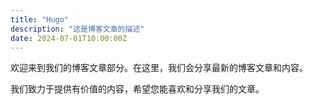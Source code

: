 ```yaml
---
title: "Hugo"
description: "这是博客文章的描述"
date: 2024-07-01T10:00:00Z
---
```


欢迎来到我们的博客文章部分。在这里，我们会分享最新的博客文章和内容。

我们致力于提供有价值的内容，希望您能喜欢和分享我们的文章。

